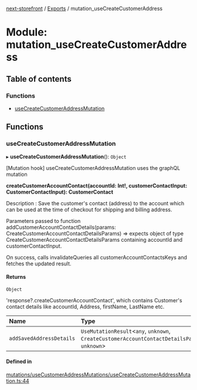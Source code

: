 [next-storefront](../README.md) / [Exports](../modules.md) / mutation_useCreateCustomerAddress

# Module: mutation_useCreateCustomerAddress

## Table of contents

### Functions

- [useCreateCustomerAddressMutation](mutation_useCreateCustomerAddress.md#usecreatecustomeraddressmutation)

## Functions

### useCreateCustomerAddressMutation

▸ **useCreateCustomerAddressMutation**(): `Object`

[Mutation hook] useCreateCustomerAddressMutation uses the graphQL mutation

<b>createCustomerAccountContact(accountId: Int!, customerContactInput: CustomerContactInput): CustomerContact</b>

Description : Save the customer's contact (address) to the account which can be used at the time of checkout for shipping and billing address.

Parameters passed to function addCustomerAccountContactDetails(params: CreateCustomerAccountContactDetailsParams) => expects object of type CreateCustomerAccountContactDetailsParams containing accountId and customerContactInput.

On success, calls invalidateQueries all customerAccountContactsKeys and fetches the updated result.

#### Returns

`Object`

'response?.createCustomerAccountContact', which contains Customer's contact details like accountId, Address, firstName, LastName etc.

| Name                     | Type                                                                                           |
| :----------------------- | :--------------------------------------------------------------------------------------------- |
| `addSavedAddressDetails` | `UseMutationResult`<`any`, `unknown`, `CreateCustomerAccountContactDetailsParams`, `unknown`\> |

#### Defined in

[mutations/useCustomerAddressMutations/useCreateCustomerAddressMutation.ts:44](https://github.com/KiboSoftware/nextjs-storefront/blob/a6cbcc7/hooks/mutations/useCustomerAddressMutations/useCreateCustomerAddressMutation.ts#L44)
